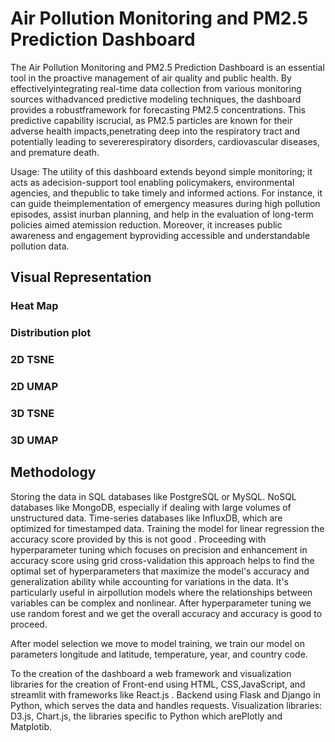 # Air Pollution Monitoring and PM2.5 Prediction Dashboard
The Air Pollution Monitoring and PM2.5 Prediction Dashboard is an essential tool in the proactive management of air quality and public health. By effectivelyintegrating real-time data collection from various monitoring sources withadvanced predictive modeling techniques, the dashboard provides a robustframework for forecasting PM2.5 concentrations. This predictive capability iscrucial, as PM2.5 particles are known for their adverse health impacts,penetrating deep into the respiratory tract and potentially leading to severerespiratory disorders, cardiovascular diseases, and premature death.

Usage:
The utility of this dashboard extends beyond simple monitoring; it acts as adecision-support tool enabling policymakers, environmental agencies, and thepublic to take timely and informed actions. For instance, it can guide theimplementation of emergency measures during high pollution episodes, assist inurban planning, and help in the evaluation of long-term policies aimed atemission reduction. Moreover, it increases public awareness and engagement byproviding accessible and understandable pollution data.
## Visual Representation
### Heat Map
### Distribution plot
### 2D TSNE
### 2D UMAP
### 3D TSNE
### 3D UMAP

## Methodology
Storing the  data in SQL databases like PostgreSQL or MySQL.
NoSQL databases like MongoDB, especially if dealing with large volumes of unstructured data. Time-series databases like InfluxDB, which are optimized for timestamped data.
Training the model for linear regression the accuracy score provided by this is not good . 
Proceeding with hyperparameter tuning which focuses on precision and enhancement in accuracy score using grid cross-validation this approach helps to find the optimal set of hyperparameters that maximize the model's accuracy and generalization ability while accounting for variations in the data. It's particularly useful in airpollution models where the relationships between variables can be complex and nonlinear.
After hyperparameter tuning we use random forest and we get the overall accuracy and accuracy is good to proceed.

After model selection we move to model training, we train our model on parameters longitude and latitude, temperature, year, and country code.

To the creation of the dashboard  a web framework and visualization libraries for the creation of Front-end using HTML, CSS,JavaScript, and streamlit with frameworks like React.js . Backend using Flask and Django in Python, which serves the data and handles requests.
Visualization libraries: D3.js, Chart.js, the libraries specific to Python which arePlotly and Matplotib.



